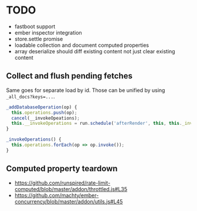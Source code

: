 # TODO

* fastboot support
* ember inspector integration
* store.settle promise
* loadable collection and document computed properties
* array deserialize should diff existing content not just clear existing content

## Collect and flush pending fetches

Same goes for separate load by id. Those can be unified by using `_all_docs?keys=...`.

``` javascript
_addDatabaseOperation(op) {
  this.operations.push(op);
  cancel(__invokeOpeations);
  this.__invokeOperations = run.schedule('afterRender', this, this._invokeOpeations);
}

_invokeOperations() {
  this.operations.forEach(op => op.invoke());
}
```

## Computed property teardown

* https://github.com/runspired/rate-limit-computed/blob/master/addon/throttled.js#L35
* https://github.com/machty/ember-concurrency/blob/master/addon/utils.js#L45
